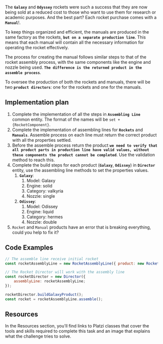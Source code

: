 The **`Galaxy`** and **`Odyssey`** rockets were such a success that they are now being sold at a reduced cost to those who want to use them for research or academic purposes. And the best part? Each rocket purchase comes with a **`Manual`**!.

To keep things organized and efficient, the manuals are produced in the same factory as the rockets, **`but on a separate production line`**. This means that each manual will contain all the necessary information for operating the rocket effectively.

The process for creating the manual follows similar steps to that of the rocket assembly process, with the same components like the engine and nozzle being used. **`The difference is the returned product in the assemble process`**.

To oversee the production of both the rockets and manuals, there will be two **`product directors`**: one for the rockets and one for the manuals.

## Implementation plan

1. Complete the implementation of all the steps in **`Assembling Line`** common entity. The format of the names will be `set + {RocketComponent}`.
2. Complete the implementation of assembling lines for **`Rockets`** and **`Manuals`**. Assemble process on each line must return the correct product with all the properties settled.
3. Before the assemble process return the product **`we need to verify that all product parts in production line have valid values, without these components the product cannot be completed`**. Use the validation method to reach this.
4. Complete the build steps for each product (**`Galaxy`**, **`Odissey`**) in **`Director`** entity, use the assembling line methods to set the properties values.
   1. **`Galaxy`**:
      1. Model: Galaxy
      2. Engine: solid
      3. Category: valkyria
      4. Nozzle: single
   2. **`Odissey`**:
      1. Model: Odissey
      2. Engine: liquid
      3. Category: hermes
      4. Nozzle: double
5. `Rocket` and `Manual` products have an error that is breaking everything, could you help to fix it?

## Code Examples

```js
// The assemble line receive initial rocket
const rocketAssemblyLine = new RocketAssemblyLine({ product: new Rocket() })

// The Rocket Director will work with the assembly line
const rocketDirector = new Director({
	assemblyLine: rocketAssemblyLine;
});

rocketDirector.buildGalaxyProduct();
const rocket = rocketAssemblyLine.assemble();
```

## Resources

In the Resources section, you'll find links to Platzi classes that cover the tools and skills required to complete this task and an image that explains what the challenge tries to solve.
